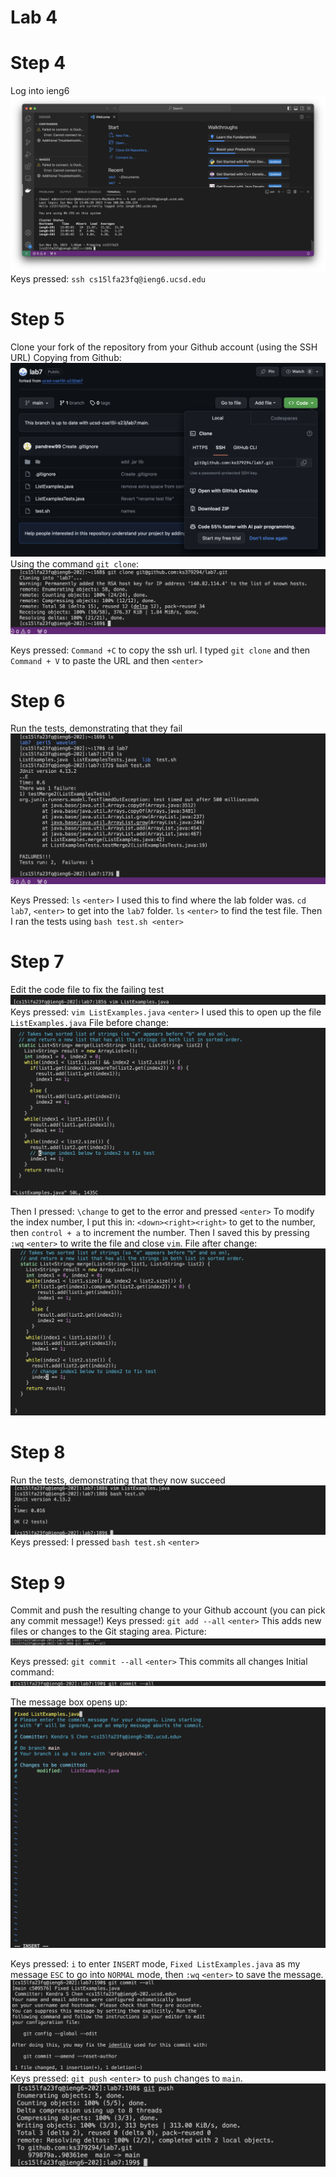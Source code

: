 # Lab 4

# Step 4
Log into ieng6
![login.png](login.png)
Keys pressed: `ssh cs15lfa23fq@ieng6.ucsd.edu`

# Step 5
Clone your fork of the repository from your Github account (using the SSH URL)
Copying from Github:
![ssh_url.png](ssh_url.png)
Using the command `git clone`:
![git_clone.png](git_clone.png)

Keys pressed: `Command +C` to copy the ssh url. I typed `git clone` and then `Command + V` to paste the URL and then `<enter>`

# Step 6
Run the tests, demonstrating that they fail
![tests_failing.png](tests_failing.png)

Keys Pressed: `ls` `<enter>` I used this to find where the lab folder was. `cd lab7`, `<enter>` to get into the `lab7` folder.
`ls` `<enter>` to find the test file. Then I ran the tests using `bash test.sh <enter>`

# Step 7
Edit the code file to fix the failing test
![vim_example.png](vim_example.png)
Keys pressed: `vim ListExamples.java` `<enter>` I used this to open up the file `ListExamples.java`
File before change:
![before_change.png](before_change.png)

Then I pressed: `\change` to get to the error and pressed `<enter>` To modify the index number, I put this in: 
`<down><right><right>` to get to the number, then `control + a` to increment the number.
Then I saved this by pressing `:wq` `<enter>` to write the file and close `vim`.
File after change:
![after_change.png](after_change.png)

# Step 8
Run the tests, demonstrating that they now succeed
![run_tests_after_change.png](run_tests_after_change.png)
Keys pressed: I pressed `bash test.sh` `<enter>`


# Step 9
Commit and push the resulting change to your Github account (you can pick any commit message!)
Keys pressed: `git add --all` `<enter>` This adds new files or changes to the Git staging area.
Picture:
![git_add.png](git_add.png)

Keys pressed: `git commit --all` `<enter>` This commits all changes
Initial command:
![git_commit_before_message.png](git_commit_before_message.png)

The message box opens up:
![git_commit_message.png](git_commit_message.png)

Keys pressed: `i` to enter `INSERT` mode, `Fixed ListExamples.java` as my message `ESC` to go into `NORMAL` mode, then `:wq` `<enter>` to save the message.
![git_commit_after_message.png](git_commit_after_message.png)
Keys pressed: `git push` `<enter>` to `push` changes to `main`.
![git_push.png](git_push.png)


